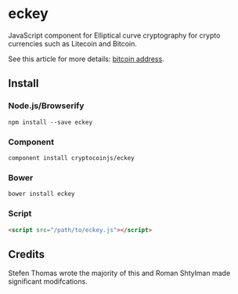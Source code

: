 eckey
=====

JavaScript component for Elliptical curve cryptography for crypto currencies such as Litecoin and Bitcoin.


See this article for more details: [bitcoin address](http://procbits.com/2013/08/27/generating-a-bitcoin-address-with-javascript).



Install
-------

### Node.js/Browserify

    npm install --save eckey

### Component

    component install cryptocoinjs/eckey


### Bower

    bower install eckey


### Script

```html
<script src="/path/to/eckey.js"></script>
```



Credits
-------

Stefen Thomas wrote the majority of this and Roman Shtylman made significant modifcations. 




